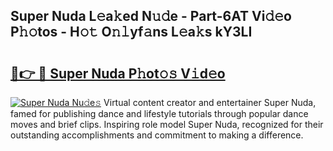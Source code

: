 ## Super Nuda L𝚎a𝚔ed N𝚞𝚍e - Part-6AT Vi𝚍𝚎o P𝚑𝚘tos - H𝚘𝚝 O𝚗𝚕yf𝚊ns L𝚎a𝚔s kY3LI

# <h2><a href="http://kf8e4kk.oniu.top/?m=Super+Nuda">🔗👉 🔴 Super Nuda P𝚑ot𝚘𝚜 V𝚒d𝚎o</a></h2>

[![Super Nuda Nu𝚍e𝚜](https://i.imgur.com/0qMVB7G.gif)](http://kf8e4kk.oniu.top/?m=Super+Nuda)
Virtual content creator and entertainer Super Nuda, famed for publishing dance and lifestyle tutorials through popular dance moves and brief clips. Inspiring role model Super Nuda, recognized for their outstanding accomplishments and commitment to making a difference.  
